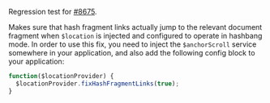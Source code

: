 Regression test for [#8675](https://github.com/angular/angular.js/issues/8675).

Makes sure that hash fragment links actually jump to the relevant document fragment when `$location`
is injected and configured to operate in hashbang mode. In order to use this fix, you need to inject
the `$anchorScroll` service somewhere in your application, and also add the following config block
to your application:

```js
function($locationProvider) {
  $locationProvider.fixHashFragmentLinks(true);
}
```
